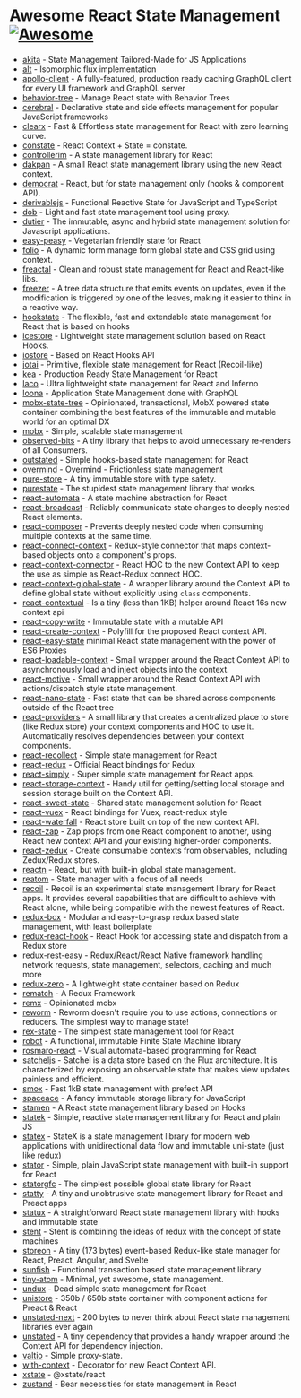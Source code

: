# Awesome React State Management [![Awesome](https://cdn.rawgit.com/sindresorhus/awesome/d7305f38d29fed78fa85652e3a63e154dd8e8829/media/badge.svg)](https://github.com/sindresorhus/awesome)

- [akita](https://github.com/datorama/akita) - State Management Tailored-Made for JS Applications
- [alt](https://github.com/goatslacker/alt) - Isomorphic flux implementation
- [apollo-client](https://github.com/apollographql/apollo-client) - A fully-featured, production ready caching GraphQL client for every UI framework and GraphQL server
- [behavior-tree](https://github.com/Idered/behavior-tree) - Manage React state with Behavior Trees
- [cerebral](https://github.com/cerebral/cerebral) - Declarative state and side effects management for popular JavaScript frameworks
- [clearx](https://github.com/Autodesk/clearx) - Fast & Effortless state management for React with zero learning curve.
- [constate](https://github.com/diegohaz/constate) - React Context + State = constate.
- [controllerim](https://github.com/Niryo/controllerim/) - A state management library for React
- [dakpan](https://github.com/houfio/dakpan) - A small React state management library using the new React context.
- [democrat](https://github.com/etienne-dldc/democrat) - React, but for state management only (hooks & component API).
- [derivablejs](https://github.com/ds300/derivablejs) - Functional Reactive State for JavaScript and TypeScript
- [dob](https://github.com/dobjs/dob) - Light and fast state management tool using proxy.
- [dutier](https://github.com/luisvinicius167/dutier) - The immutable, async and hybrid state management solution for Javascript applications.
- [easy-peasy](https://github.com/ctrlplusb/easy-peasy) - Vegetarian friendly state for React
- [folio](https://github.com/jalal246/folio) - A dynamic form manage form global state and CSS grid using context.
- [freactal](https://github.com/FormidableLabs/freactal) - Clean and robust state management for React and React-like libs.
- [freezer](https://github.com/arqex/freezer) - A tree data structure that emits events on updates, even if the modification is triggered by one of the leaves, making it easier to think in a reactive way.
- [hookstate](https://github.com/avkonst/hookstate) - The flexible, fast and extendable state management for React that is based on hooks
- [icestore](https://github.com/ice-lab/icestore) - Lightweight state management solution based on React Hooks.
- [iostore](https://github.com/yisbug/iostore) - Based on React Hooks API
- [jotai](https://github.com/pmndrs/jotai) - Primitive, flexible state management for React (Recoil-like)
- [kea](https://kea.js.org/) - Production Ready State Management for React
- [laco](https://github.com/deamme/laco) - Ultra lightweight state management for React and Inferno
- [loona](https://github.com/kamilkisiela/loona) - Application State Management done with GraphQL
- [mobx-state-tree](https://github.com/mobxjs/mobx-state-tree) - Opinionated, transactional, MobX powered state container combining the best features of the immutable and mutable world for an optimal DX
- [mobx](https://github.com/mobxjs/mobx) - Simple, scalable state management
- [observed-bits](https://github.com/philosaf/observed-bits) - A tiny library that helps to avoid unnecessary re-renders of all Consumers.
- [outstated](https://github.com/yamalight/outstated) - Simple hooks-based state management for React
- [overmind](https://github.com/cerebral/overmind) - Overmind - Frictionless state management
- [pure-store](https://github.com/gunn/pure-store) - A tiny immutable store with type safety.
- [purestate](https://github.com/MaiaVictor/PureState) - The stupidest state management library that works.
- [react-automata](https://github.com/MicheleBertoli/react-automata) - A state machine abstraction for React
- [react-broadcast](https://github.com/ReactTraining/react-broadcast/tree/next) - Reliably communicate state changes to deeply nested React elements.
- [react-composer](https://github.com/jamesplease/react-composer) - Prevents deeply nested code when consuming multiple contexts at the same time.
- [react-connect-context](https://github.com/Contiamo/react-connect-context) - Redux-style connector that maps context-based objects onto a component's props.
- [react-context-connector](https://github.com/BrOrlandi/react-context-connector) - React HOC to the new Context API to keep the use as simple as React-Redux connect HOC.
- [react-context-global-state](https://github.com/dai-shi/react-context-global-state) - A wrapper library around the Context API to define global state without explicitly using `class` components.
- [react-contextual](https://github.com/drcmda/react-contextual) - Is a tiny (less than 1KB) helper around React 16s new context api
- [react-copy-write](https://github.com/aweary/react-copy-write) - Immutable state with a mutable API
- [react-create-context](https://github.com/jamiebuilds/create-react-context) - Polyfill for the proposed React context API.
- [react-easy-state](https://github.com/solkimicreb/react-easy-state) minimal React state management with the power of ES6 Proxies
- [react-loadable-context](https://github.com/crubier/react-loadable-context) - Small wrapper around the React Context API to asynchronously load and inject objects into the context.
- [react-motive](https://github.com/colevoss/react-motive) - Small wrapper around the React Context API with actions/dispatch style state management.
- [react-nano-state](https://github.com/kof/react-nano-state) - Fast state that can be shared across components outside of the React tree
- [react-providers](https://github.com/xnimorz/react-providers) - A small library that creates a centralized place to store (like Redux store) your context components and HOC to use it. Automatically resolves dependencies between your context components.
- [react-recollect](https://github.com/davidgilbertson/react-recollect) - Simple state management for React
- [react-redux](https://github.com/reduxjs/react-redux) - Official React bindings for Redux
- [react-simply](https://github.com/lukashala/react-simply/tree/master/tools/state) - Super simple state management for React apps.
- [react-storage-context](https://github.com/giannif/react-storage-context) - Handy util for getting/setting local storage and session storage built on the Context API.
- [react-sweet-state](https://github.com/atlassian/react-sweet-state) - Shared state management solution for React
- [react-vuex](https://github.com/dennybiasiolli/react-vuex) - React bindings for Vuex, react-redux style
- [react-waterfall](https://github.com/didierfranc/react-waterfall) - React store built on top of the new context API.
- [react-zap](https://github.com/troch/react-zap) - Zap props from one React component to another, using React new context API and your existing higher-order components.
- [react-zedux](https://github.com/bowheart/react-zedux) - Create consumable contexts from observables, including Zedux/Redux stores.
- [reactn](https://github.com/CharlesStover/reactn) - React, but with built-in global state management.
- [reatom](https://github.com/artalar/reatom) - State manager with a focus of all needs
- [recoil](https://github.com/facebookexperimental/Recoil) - Recoil is an experimental state management library for React apps. It provides several capabilities that are difficult to achieve with React alone, while being compatible with the newest features of React.
- [redux-box](https://github.com/anish000kumar/redux-box) - Modular and easy-to-grasp redux based state management, with least boilerplate
- [redux-react-hook](https://github.com/facebookincubator/redux-react-hook) - React Hook for accessing state and dispatch from a Redux store
- [redux-rest-easy](https://github.com/Brigad/redux-rest-easy) - Redux/React/React Native framework handling network requests, state management, selectors, caching and much more
- [redux-zero](https://github.com/redux-zero/redux-zero) - A lightweight state container based on Redux
- [rematch](https://github.com/rematch/rematch) - A Redux Framework
- [remx](https://github.com/wix/remx) - Opinionated mobx
- [reworm](https://github.com/pedronauck/reworm) - Reworm doesn't require you to use actions, connections or reducers. The simplest way to manage state!
- [rex-state](https://github.com/daniakash/rex-state) - The simplest state management tool for React
- [robot](https://github.com/matthewp/robot) - A functional, immutable Finite State Machine library
- [rosmaro-react](https://github.com/lukaszmakuch/rosmaro-react) - Visual automata-based programming for React
- [satcheljs](https://github.com/Microsoft/satcheljs) - Satchel is a data store based on the Flux architecture. It is characterized by exposing an observable state that makes view updates painless and efficient.
- [smox](https://github.com/132yse/smox) - Fast 1kB state management with prefect API
- [spaceace](https://github.com/JonAbrams/SpaceAce) - A fancy immutable storage library for JavaScript
- [stamen](https://github.com/forsigner/stamen) - A React state management library based on Hooks
- [statek](https://statek.dev) - Simple, reactive state management library for React and plain JS
- [statex](https://github.com/rintoj/statex) - StateX is a state management library for modern web applications with unidirectional data flow and immutable uni-state (just like redux)
- [stator](https://github.com/cs01/stator) - Simple, plain JavaScript state management with built-in support for React
- [statorgfc](https://github.com/cs01/statorgfc) - The simplest possible global state library for React
- [statty](https://github.com/vesparny/statty) - A tiny and unobtrusive state management library for React and Preact apps
- [statux](https://github.com/franciscop/statux) - A straightforward React state management library with hooks and immutable state
- [stent](https://github.com/krasimir/stent) - Stent is combining the ideas of redux with the concept of state machines
- [storeon](https://github.com/storeon/storeon) - A tiny (173 bytes) event-based Redux-like state manager for React, Preact, Angular, and Svelte
- [sunfish](https://github.com/tzilist/Sunfish) - Functional transaction based state management library
- [tiny-atom](https://github.com/QubitProducts/tiny-atom) - Minimal, yet awesome, state management.
- [undux](https://github.com/bcherny/undux) - Dead simple state management for React
- [unistore](https://github.com/developit/unistore) - 350b / 650b state container with component actions for Preact & React
- [unstated-next](https://github.com/jamiebuilds/unstated-next) - 200 bytes to never think about React state management libraries ever again
- [unstated](https://github.com/jamiebuilds/unstated) - A tiny dependency that provides a handy wrapper around the Context API for dependency injection.
- [valtio](https://github.com/pmndrs/valtio) - Simple proxy-state.
- [with-context](https://github.com/SunHuawei/with-context) - Decorator for new React Context API.
- [xstate](https://github.com/davidkpiano/xstate/tree/master/packages/xstate-react) - @xstate/react
- [zustand](https://github.com/react-spring/zustand) - Bear necessities for state management in React
